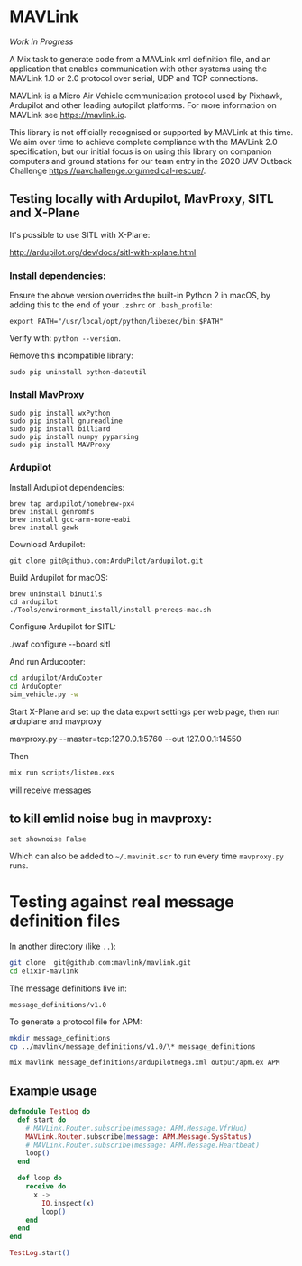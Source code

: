 # MAVLink

_Work in Progress_

A Mix task to generate code from a MAVLink xml definition file, and an
application that enables communication with other systems using the
MAVLink 1.0 or 2.0 protocol over serial, UDP and TCP connections.

MAVLink is a Micro Air Vehicle communication protocol used by Pixhawk,
Ardupilot and other leading autopilot platforms. For more information
on MAVLink see https://mavlink.io.

This library is not officially recognised or supported by MAVLink at this
time. We aim over time to achieve complete compliance with the MAVLink 2.0
specification, but our initial focus is on using this library on companion
computers and ground stations for our team entry in the
2020 UAV Outback Challenge https://uavchallenge.org/medical-rescue/.

## Testing locally with Ardupilot, MavProxy, SITL and X-Plane

It's possible to use SITL with X-Plane:

http://ardupilot.org/dev/docs/sitl-with-xplane.html

### Install dependencies:

<!-- Install Python 3:

```
brew install python
``` -->

Ensure the above version overrides the built-in Python 2 in macOS, by adding this
to the end of your `.zshrc` or `.bash_profile`:

```
export PATH="/usr/local/opt/python/libexec/bin:$PATH"
```

Verify with: `python --version`.

Remove this incompatible library:

```
sudo pip uninstall python-dateutil
```

### Install MavProxy

```
sudo pip install wxPython
sudo pip install gnureadline
sudo pip install billiard
sudo pip install numpy pyparsing
sudo pip install MAVProxy
```

### Ardupilot

Install Ardupilot dependencies:

```
brew tap ardupilot/homebrew-px4
brew install genromfs
brew install gcc-arm-none-eabi
brew install gawk
```

Download Ardupilot:

```
git clone git@github.com:ArduPilot/ardupilot.git
```

Build Ardupilot for macOS:

```
brew uninstall binutils
cd ardupilot
./Tools/environment_install/install-prereqs-mac.sh
```

Configure Ardupilot for SITL:

./waf configure --board sitl

And run Arducopter:

```bash
cd ardupilot/ArduCopter
cd ArduCopter
sim_vehicle.py -w
```

Start X-Plane and set up the data export settings per web page, then run arduplane and mavproxy

mavproxy.py --master=tcp:127.0.0.1:5760 --out 127.0.0.1:14550

Then

```bash
mix run scripts/listen.exs
```

will receive messages

## to kill emlid noise bug in mavproxy:

```
set shownoise False
```

Which can also be added to `~/.mavinit.scr` to run every time `mavproxy.py` runs.

# Testing against real message definition files

In another directory (like `..`):

```bash
git clone  git@github.com:mavlink/mavlink.git
cd elixir-mavlink
```

The message definitions live in:

```
message_definitions/v1.0
```

To generate a protocol file for APM:

```bash
mkdir message_definitions
cp ../mavlink/message_definitions/v1.0/\* message_definitions

mix mavlink message_definitions/ardupilotmega.xml output/apm.ex APM
```

## Example usage

```elixir
defmodule TestLog do
  def start do
    # MAVLink.Router.subscribe(message: APM.Message.VfrHud)
    MAVLink.Router.subscribe(message: APM.Message.SysStatus)
    # MAVLink.Router.subscribe(message: APM.Message.Heartbeat)
    loop()
  end

  def loop do
    receive do
      x ->
        IO.inspect(x)
        loop()
    end
  end
end

TestLog.start()
```